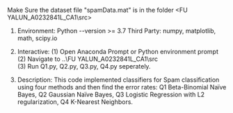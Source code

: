 Make Sure the dataset file "spamData.mat" is in the folder <FU YALUN_A0232841L_CA1\src>

1. Environment:
    Python --version >= 3.7
    Third Party: numpy, matplotlib, math, scipy.io

2. Interactive:
    (1) Open Anaconda Prompt or  Python environment prompt
    (2) Navigate to ..\FU YALUN_A0232841L_CA1\src\
    (3) Run Q1.py, Q2.py, Q3.py, Q4.py seperately.

3. Description:
    This code implemented classifiers for Spam classification using four methods and then find the error rates:
        Q1  Beta-Binomial Naïve Bayes, 
        Q2  Gaussian Naïve Bayes, 
        Q3  Logistic Regression with L2 regularization,
        Q4  K-Nearest Neighbors. 
